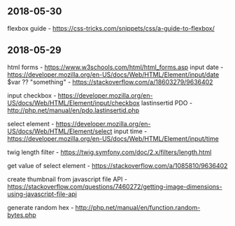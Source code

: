 
## 2018-05-30

flexbox guide - https://css-tricks.com/snippets/css/a-guide-to-flexbox/


## 2018-05-29

html forms - https://www.w3schools.com/html/html_forms.asp
input date - https://developer.mozilla.org/en-US/docs/Web/HTML/Element/input/date
$var ?? "something" - https://stackoverflow.com/a/18603279/9636402

input checkbox - https://developer.mozilla.org/en-US/docs/Web/HTML/Element/input/checkbox
lastinsertid PDO - http://php.net/manual/en/pdo.lastinsertid.php

select element - https://developer.mozilla.org/en-US/docs/Web/HTML/Element/select
input time - https://developer.mozilla.org/en-US/docs/Web/HTML/Element/input/time

twig length filter - https://twig.symfony.com/doc/2.x/filters/length.html

get value of select element - https://stackoverflow.com/a/1085810/9636402

create thumbnail from javascript file API - https://stackoverflow.com/questions/7460272/getting-image-dimensions-using-javascript-file-api

generate random hex - http://php.net/manual/en/function.random-bytes.php